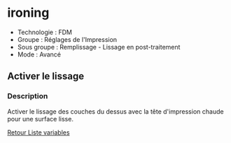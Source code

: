# ironing

* Technologie : FDM
* Groupe : Réglages de l'Impression
* Sous groupe : Remplissage - Lissage en post-traitement
* Mode : Avancé

## Activer le lissage

### Description

Activer le lissage des couches du dessus avec la tête d'impression chaude pour une surface lisse.

[Retour Liste variables](variable_list.md)